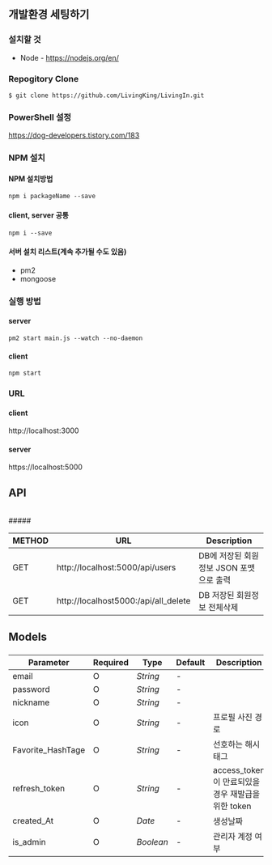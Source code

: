 ## 개발환경 세팅하기

### 설치할 것

- Node - https://nodejs.org/en/

### Repogitory Clone

```
$ git clone https://github.com/LivingKing/LivingIn.git
```
### PowerShell 설정
https://dog-developers.tistory.com/183

### NPM 설치

#### NPM 설치방법

```
npm i packageName --save
```

#### client, server 공통

```
npm i --save
```

#### 서버 설치 리스트(계속 추가될 수도 있음)

- pm2
- mongoose

### 실행 방법

#### server

```
pm2 start main.js --watch --no-daemon
```

#### client

```
npm start
```

### URL

#### client

http://localhost:3000

#### server

https://localhost:5000

## API
<br>
#####

| METHOD | URL                                  | Description                             |
| ------ | ------------------------------------ | --------------------------------------- |
| GET    | http://localhost:5000/api/users      | DB에 저장된 회원정보 JSON 포맷으로 출력 |
| GET    | http://localhost5000:/api/all_delete | DB 저장된 회원정보 전체삭제             |

#####

## Models

#####

| Parameter         | Required | Type      | Default | Description                                        |
| ----------------- | -------- | --------- | ------- | -------------------------------------------------- |
| email             | O        | _String_  | -       |                                                    |
| password          | O        | _String_  | -       |                                                    |
| nickname          | O        | _String_  | -       |                                                    |
| icon              | O        | _String_  | -       | 프로필 사진 경로                                   |
| Favorite_HashTage | O        | _String_  | -       | 선호하는 해시태그                                  |
| refresh_token     | O        | _String_  | -       | access_token이 만료되있을 경우 재발급을 위한 token |
| created_At        | O        | _Date_    | -       | 생성날짜                                           |
| is_admin          | O        | _Boolean_ | -       | 관리자 계정 여부                                   |

#####
